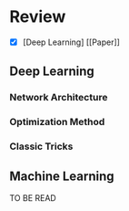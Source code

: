 # Review

+ [x] [Deep Learning] [[Paper]]

## Deep Learning

### Network Architecture



### Optimization Method



### Classic Tricks
 


## Machine Learning   
TO BE READ



